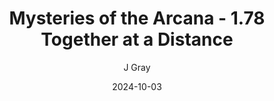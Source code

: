 ---
title: 'Mysteries of the Arcana - 1.78 Together at a Distance'
alt: 'Mysteries of the Arcana'
date: '2024-10-03'
author: 'J Gray'
artist: 'Keira'
---